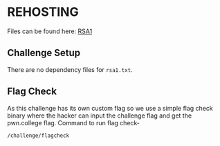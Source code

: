 # REHOSTING

Files can be found here: [RSA1](https://github.com/sajjadium/ctf-archives/blob/main/ctfs/BYUCTF/2023/crypto/RSA1/README.md)

## Challenge Setup
There are no dependency files for `rsa1.txt`.

## Flag Check

As this challenge has its own custom flag so we use a simple flag check binary where the hacker can input the challenge flag and get the pwn.college flag. Command to run flag check-
```
/challenge/flagcheck
```
